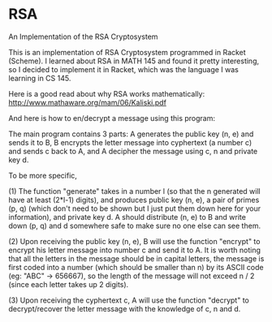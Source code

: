 # RSA
An Implementation of the RSA Cryptosystem

This is an implementation of RSA Cryptosystem programmed in Racket (Scheme). I learned about RSA in MATH 145 and found it pretty 
interesting, so I decided to implement it in Racket, which was the language I was learning in CS 145. 

Here is a good read about why RSA works mathematically: http://www.mathaware.org/mam/06/Kaliski.pdf

And here is how to en/decrypt a message using this program:

The main program contains 3 parts: A generates the public key (n, e) and sends it to B, B encrypts the letter message into cyphertext
(a number c) and sends c back to A, and A decipher the message using c, n and private key d. 

To be more specific, 

(1) The function "generate" takes in a number l (so that the n generated will have at least (2*l-1) digits), and produces public key 
(n, e), a pair of primes (p, q) (which don't need to be shown but I just put them down here for your information), and private key d. 
A should distribute (n, e) to B and write down (p, q) and d somewhere safe to make sure no one else can see them. 

(2) Upon receiving the public key (n, e), B will use the function "encrypt" to encrypt his letter message into number c and send it to
A. It is worth noting that all the letters in the message should be in capital letters, the message is first coded into a number (which
should be smaller than n) by its ASCII code (eg: "ABC" -> 656667), so the length of the message will not exceed n / 2 (since each letter
takes up 2 digits).

(3) Upon receiving the cyphertext c, A will use the function "decrypt" to decrypt/recover the letter message with the knowledge of c, n 
and d.
